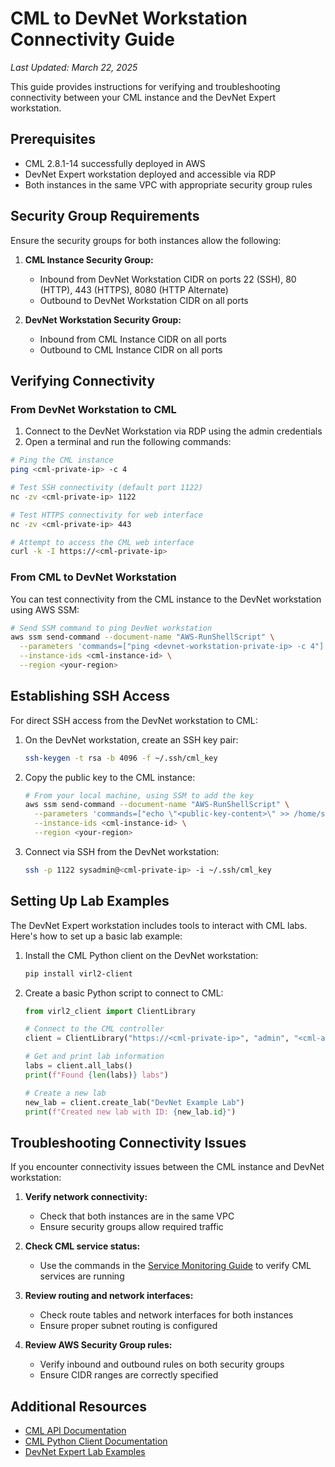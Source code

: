 # CML to DevNet Workstation Connectivity Guide

*Last Updated: March 22, 2025*

This guide provides instructions for verifying and troubleshooting connectivity between your CML instance and the DevNet Expert workstation.

## Prerequisites

- CML 2.8.1-14 successfully deployed in AWS
- DevNet Expert workstation deployed and accessible via RDP
- Both instances in the same VPC with appropriate security group rules

## Security Group Requirements

Ensure the security groups for both instances allow the following:

1. **CML Instance Security Group:**
   - Inbound from DevNet Workstation CIDR on ports 22 (SSH), 80 (HTTP), 443 (HTTPS), 8080 (HTTP Alternate)
   - Outbound to DevNet Workstation CIDR on all ports

2. **DevNet Workstation Security Group:**
   - Inbound from CML Instance CIDR on all ports
   - Outbound to CML Instance CIDR on all ports

## Verifying Connectivity

### From DevNet Workstation to CML

1. Connect to the DevNet Workstation via RDP using the admin credentials
2. Open a terminal and run the following commands:

```bash
# Ping the CML instance
ping <cml-private-ip> -c 4

# Test SSH connectivity (default port 1122)
nc -zv <cml-private-ip> 1122

# Test HTTPS connectivity for web interface
nc -zv <cml-private-ip> 443

# Attempt to access the CML web interface
curl -k -I https://<cml-private-ip>
```

### From CML to DevNet Workstation

You can test connectivity from the CML instance to the DevNet workstation using AWS SSM:

```bash
# Send SSM command to ping DevNet workstation
aws ssm send-command --document-name "AWS-RunShellScript" \
  --parameters 'commands=["ping <devnet-workstation-private-ip> -c 4"]' \
  --instance-ids <cml-instance-id> \
  --region <your-region>
```

## Establishing SSH Access

For direct SSH access from the DevNet workstation to CML:

1. On the DevNet workstation, create an SSH key pair:
   ```bash
   ssh-keygen -t rsa -b 4096 -f ~/.ssh/cml_key
   ```

2. Copy the public key to the CML instance:
   ```bash
   # From your local machine, using SSM to add the key
   aws ssm send-command --document-name "AWS-RunShellScript" \
     --parameters 'commands=["echo \"<public-key-content>\" >> /home/sysadmin/.ssh/authorized_keys"]' \
     --instance-ids <cml-instance-id> \
     --region <your-region>
   ```

3. Connect via SSH from the DevNet workstation:
   ```bash
   ssh -p 1122 sysadmin@<cml-private-ip> -i ~/.ssh/cml_key
   ```

## Setting Up Lab Examples

The DevNet Expert workstation includes tools to interact with CML labs. Here's how to set up a basic lab example:

1. Install the CML Python client on the DevNet workstation:
   ```bash
   pip install virl2-client
   ```

2. Create a basic Python script to connect to CML:
   ```python
   from virl2_client import ClientLibrary

   # Connect to the CML controller
   client = ClientLibrary("https://<cml-private-ip>", "admin", "<cml-admin-password>", ssl_verify=False)
   
   # Get and print lab information
   labs = client.all_labs()
   print(f"Found {len(labs)} labs")
   
   # Create a new lab
   new_lab = client.create_lab("DevNet Example Lab")
   print(f"Created new lab with ID: {new_lab.id}")
   ```

## Troubleshooting Connectivity Issues

If you encounter connectivity issues between the CML instance and DevNet workstation:

1. **Verify network connectivity:**
   - Check that both instances are in the same VPC
   - Ensure security groups allow required traffic

2. **Check CML service status:**
   - Use the commands in the [Service Monitoring Guide](SERVICE_MONITORING.md) to verify CML services are running

3. **Review routing and network interfaces:**
   - Check route tables and network interfaces for both instances
   - Ensure proper subnet routing is configured

4. **Review AWS Security Group rules:**
   - Verify inbound and outbound rules on both security groups
   - Ensure CIDR ranges are correctly specified

## Additional Resources

- [CML API Documentation](https://developer.cisco.com/docs/modeling-labs/)
- [CML Python Client Documentation](https://github.com/CiscoDevNet/virl2-client)
- [DevNet Expert Lab Examples](https://github.com/CiscoDevNet/devnet-expert-labs)
